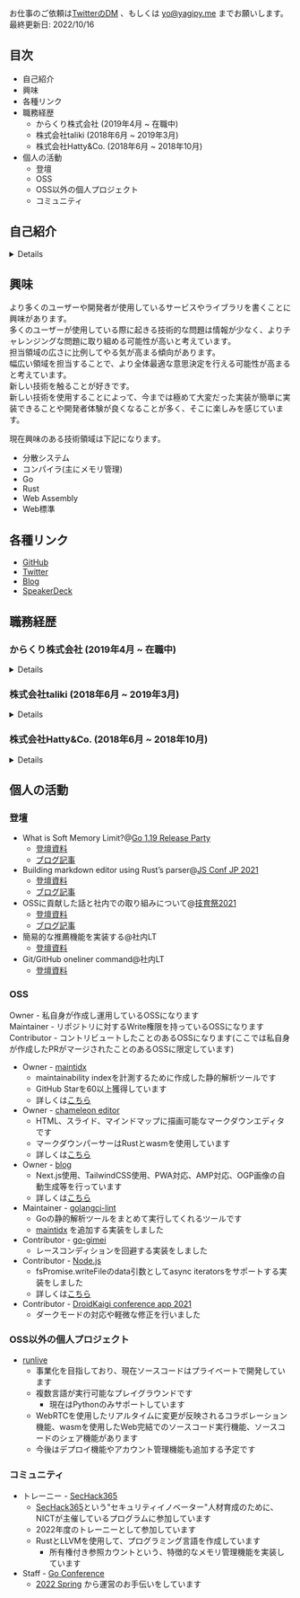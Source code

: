 お仕事のご依頼は[TwitterのDM](https://twitter.com/messages/compose?recipient_id=812979422554779648) 、もしくは yo@yagipy.me までお願いします。  
最終更新日: 2022/10/16

## 目次
- 自己紹介
- 興味
- 各種リンク
- 職務経歴
  - からくり株式会社 (2019年4月 ~ 在職中)
  - 株式会社taliki (2018年6月 ~ 2019年3月)
  - 株式会社Hatty&Co. (2018年6月 ~ 2018年10月)
- 個人の活動
  - 登壇
  - OSS
  - OSS以外の個人プロジェクト
  - コミュニティ

## 自己紹介

<details>

八木橋拓之(Hiroyuki YAGIHASHI)です。  
バックエンドエンジニアとして、主にGo/Node.jsを使用したAPIサーバーやライブラリの開発、AWSを用いたインフラ構築を得意としています。  
Reactを使用したWebクライアントの開発、Go/Node.jsの他にRailsを用いたAPIサーバー開発、Androidアプリ開発も実務経験があります。  
直近の業務内容は、見積作成、設計、ベースコードの作成、会社単位で導入事例のない技術の検証と実装を行いつつ、他メンバーのサポートをするというのがメインになります。  
サポートは主にレビューやペアプロ等を通して、設計意図の共有やメンバーが設計に沿った実装を行えるようにしています。  
上記をWebフロントとバックエンド両方とも行っていましたが、2022/03くらいからWebフロントは全体のレビューをするのみになり、バックエンドを中心に行っています。

</details>

## 興味
より多くのユーザーや開発者が使用しているサービスやライブラリを書くことに興味があります。  
多くのユーザーが使用している際に起きる技術的な問題は情報が少なく、よりチャレンジングな問題に取り組める可能性が高いと考えています。  
担当領域の広さに比例してやる気が高まる傾向があります。  
幅広い領域を担当することで、より全体最適な意思決定を行える可能性が高まると考えています。  
新しい技術を触ることが好きです。  
新しい技術を使用することによって、今までは極めて大変だった実装が簡単に実装できることや開発者体験が良くなることが多く、そこに楽しみを感じています。

現在興味のある技術領域は下記になります。
- 分散システム
- コンパイラ(主にメモリ管理)
- Go
- Rust
- Web Assembly
- Web標準

## 各種リンク
- [GitHub](https://github.com/yagipy)
- [Twitter](https://twitter.com/yagipy_)
- [Blog](https://blog.yagipy.me)
- [SpeakerDeck](https://speakerdeck.com/yagipy)

## 職務経歴
### からくり株式会社 (2019年4月 ~ 在職中)

<details>

2019年4月に新卒入社。  
テックリード(Webフロントエンド/バックエンド)、教育グループリーダー、ソフトウェアエンジニアを担当しています。

#### テックリードとして (2021年4月 ~ 在職中)

<details>

Webフロントエンド/バックエンドに関する見積作成や設計、技術選定、レビュー(主に実装)、ドキュメンテーションを担当しています。

TODO: 更新する
- open apiやGraphQL、gRPCを使用したスキーマ駆動開発の導入
  - GraphQL(gqlgen, graphql-ruby, apollo-client)の導入
  - gRPCの導入(ruby, golangのサービス間通信、grpc-gatewayを使用したHTTP通信の提供)
- terraformを使用したIaCの導入(Ansibleは導入済)
- Next.jsの導入
- Recoilの導入
- ECS on Fargateを使用した本番環境のDocker化
  - 開発環境でのみ使用されていたDockerを本番環境に導入

</details>

#### 教育グループリーダーとして (2020年9月 ~ 在職中)
<details>

### 概要
教育グループでは、会社レベルでの教育に関する施策の立案や実行を担当しました。  
エンジニア評価制度に関しても作成しました。  
施策の立案や実行の過程で、"学習する組織"や"リファクタリング•ウェットウェア"、"成人発達理論による能力の成長"という本を読み、体系的な能力開発に関する知識を得ることができました。  
主に行った施策は下記になります。

- KGI/KPIの立案・作成・運用
- エンジニア評価制度(コンピテンシーマトリクス)の立案・作成・運用
- エンジニアメンターシップ制度の立案・作成・実施・運用
- 研修制度のプラッシュアップ
- テックリードによる塾形式の勉強会の立案・実施
- ライブラリ/設計比較検討会の立案・実施
</details>

#### ソフトウェアエンジニアとして (2019年4月 ~ 在職中)
<details>

プロジェクトは抜粋しています。  
各プロジェクトの項目は"プロジェクト概要と担当領域"、"役割"、"担当工程"、"使用技術"、"担当業務"で構成されていますが、
リードエンジニアを担当したプロジェクトのみ"利用技術や技術選定に関する思考と行動"を追加しています。  

詳細については下記ブログにまとめています。  
[2021年の詳細](https://blog.yagipy.me/2021-in-review)  
[2020年の詳細](https://blog.yagipy.me/2020-in-review)

### オンライン診療アプリ(2021/11~現在)

#### プロジェクト概要と担当領域
オンライン診療や医師とのチャットを行うことができるアプリです。
患者用のWebアプリと医療従事者用のWebアプリ、システム管理者用のWebアプリ、各Webアプリとネイティブアプリに提供するAPIサーバー、インフラ構築を担当しました。

#### 利用技術や技術選定に関する思考と行動
工事現場での無傷事故報告アプリで発生した問題の解決を試みました。
TODO: 更新する

#### 役割  
- Webフロントエンド/バックエンドのリードエンジニア
- Webフロントエンド/バックエンドのプロジェクトマネジメント(メンバー数最大6名)
  - スケジュール/進捗管理
  - 品質管理(レビュー、ペアプロ)
  - 業務委託面談

#### 担当工程
- 要件定義
- 設計
- 実装
- テスト

#### 使用技術
- Go
  - gqlgen
  - ent
- GMOPayment
- Twilio
- AWS
  - ECS on Fargate
  - Aurora(MySQL互換)
- React
  - vite
  - ChakraUI

#### 担当業務  
- お客さんとのMTG
  - 技術的な部分に関しての質問回答
- 工数見積
- 要件が技術的に可能かどうかの検証、外部APIとの連携フロー構築、DB設計、API設計、技術選定
- 外部APIとの連携フロー構築
- Twilioを使用したビデオ通話機能
- GMOPaymentを使用したサブスクリプション課金機能
- 詳細設計(DB設計、API設計、技術選定)
- gqlgen、entを使用したベースコードの構築
- 会社単位で導入事例のない技術の検証と実装
- GraphQL subscription、redis pubsub、goroutineを使用したリアルタイムチャット機能の検証、実装

### 工事現場での無傷事故報告アプリ(2021/06~現在)

#### プロジェクト概要と担当領域
工事現場で無傷事故(ヒヤリハット)が発生した際に報告を行うアプリ。
報告された内容を確認する管理者用のWeb画面、ネイティブアプリと管理者用Web画面に提供するAPI開発を担当。  

#### 利用技術や技術選定に関する思考
大きく3つのチャレンジを行いました。
- Goの導入
- gRPCを使用したスキーマ駆動開発の導入
- ECS on Fargateを使用した本番環境のDocker化

Goの導入から説明します。
今まで会社がメインで使用していたサーバーサイドの言語はRubyでしたが、この案件で初めてGoを導入しました。  
導入した理由としては、
ただ、社内でGoを書ける人が少なかったので、アプリケーションレイヤをマイクロサービス化し部分的かつ段階的にGoを導入しました。  
具体的にはゲートウェイサーバーはGo、他のサーバーは書けるメンバーが多く社内に知見がたまっているという点でRubyを採用しました。

gRPCを使用したスキーマ駆動開発の導入について説明します。
APIのインターフェースはフロントエンドとバックエンドの間で共通の認識を持つ必要があります。
今までのプロジェクトではAPIのインターフェースはドキュメントか口頭によって共有されていました。
しかし、下記のような問題が発生していました。
- ドキュメント
  - APIの数が多くなると管理が難しくなり、実装とドキュメントの内容が乖離してしまう
  - 人によって書き方にばらつきがあり、認識を合わせるのに時間がかかる
- 口頭
  - 共有された内容を後から参照できない

上記の問題を解決するために、gRPCを使用したスキーマ駆動開発を導入しました。
grpc-gatewayを使用して各クライアント(Webフロント、iOS、Android)にはREST APIも提供する形を取りました。  
このことによってgRPCを導入した影響を最小限にしつつ、スキーマファーストな開発を導入することに成功しました。

ECS on Fargateを使用した本番環境のDocker化について説明します。
今まではAWS EC2にAnsibleでプロビジョニングする形でしたが、サーバーレスかつコンテナ化を実現したいという理由で、ECS on Fargate上に構築しました。
サーバーレスかつコンテナ化することで、インフラ管理コストの大幅な軽減、AutoScalingの容易化及び高速化を実現できました。

#### 役割
- Webフロントエンド、バックエンドのリードエンジニア
- Webフロントエンド、バックエンドのプロジェクトマネジメント(メンバー数最大5名)
  - スケジュール、進捗管理
  - 品質管理(レビュー、ペアプロ)

#### 担当工程
- 要件定義
- 設計
- 実装
- テスト

#### 技術  
- gRPC
  - grpc-gateway
- Go
- Ruby
  - guard
- ECS on Fargate
- GitHub Actions
- Next.js(React)
  - Recoil
  - TailwindCSS

#### 担当業務
- 詳細設計(DB設計、API設計、技術選定)
- grpc-gatewayを使用したgatewayサーバーの構築
- Rubyを使用したgRPCサーバーの構築
- Next.jsを使用した Web クライアントの構築
- ECS on Fargateでのインフラ構築
- GitHub Actionsを使用した自動デプロイフローの構築
- guardを使用したRubyサーバーのオートリロード

### 認証認可基盤システム(2020/10~現在)

#### プロジェクト概要と担当領域
社員が使うアプリの認証が各アプリのサーバーで実装しており、情報が散在していた。
その情報を集約することを目的に認証認可基盤を作成。
Web管理画面とAPI開発を担当。

#### 利用技術や技術選定に関する思考
インフラ構成や言語については、お客さんの方から要望があったため、要望に答える形で実装しました。
APIはAPI Gateway + Lambdaの構成になっています。
DBはRDSを使用しています。(コネクション管理はRDS Proxyを使用しています。)
管理画面は"アクセスをプライベートネットワークに閉じたい"という要件があったため、会社でよく使っていたS3の静的Webサイトホスティングを使用して、プライベートIPのみを設定できないか調査を行いました。
上記を調査しているタイミングでAWS PrivateLink for Amazon S3の一般提供が開始され、これで可能になると考えていたのですが、静的WebサイトホスティングはPrivateLinkに対応していないことがわかりました。
最終的にはEC2でホスティング(Nginxを使用しています)を行いました。

最初はお客さんの方でもAWS Web コンソールでインフラを変更する可能性があるということだったので、API全体の管理ライブラリは導入せず、デプロイや環境変数の切り替えはシェルスクリプトを独自に組んで使用していました。  
Serverless FrameworkやAWS SAMはインフラの設定に意図しない変更が出てしまうことを懸念して導入を見送っていました。  
ですが、取引会社さんの方で変更する部分が大体分かってきたというのもあり、取引会社さんと交渉し、大きな機能追加開発が入るタイミングでServerless Frameworkを導入しました。  
導入によって基盤全体の見通しが良くなっただけではなく、属人化の排除、インフラ設定の共通化、テスト環境と開発環境での実行が容易に出来るようになりました。
なお、上記のタイミングでJavaScriptからTypeScriptへの移行も行い、より安全に開発を行えるようになりました。

Webアプリは新しくRecoilを導入しました。

#### 役割
- Webフロントエンド、バックエンドのリードエンジニア
- Webフロントエンド、バックエンドのプロジェクトマネジメント(メンバー数最大2名)
  - スケジュール、進捗管理
  - 品質管理(レビュー、ペアプロ)

#### 担当工程
- 要件定義
- 設計
- 実装
- テスト

#### 使用技術
- Serverless Framework
- Node.js(JavaScript、TypeScript)
  - prisma
  - ldapjs
  - bcryptjs
  - samba-client
- AWS
  - Lambda
  - API Gateway
  - EC2(踏み台サーバー、管理画面のホスティングサーバーとして使用)
  - RDS
  - RDS Proxy
- Nginx
- React
  - Next.js
  - Recoil
  - TailwindCSS

#### 担当業務
- 技術選定
- ベースコードの作成
- バッチ処理の実装 
- Recoil

### 宿泊者管理サービス(2020/6 ~ 2020/9)

#### プロジェクト概要と担当領域
宿泊者の入退室を管理したり、管理者とチャットやビデオ通話を行うことが出来るアプリ。
管理者が使用するWebアプリとAPIサーバーを担当。

#### 利用技術や技術選定に関する思考
大きく3つのチャレンジを行いました。
- GraphQLの導入
- Next.jsの導入
- Terraformを使用したIaCの導入

GraphQLの導入ですが、大手ハウスメーカー顧客管理サービスで発生していた課題を解決することを試みました。
主に問題となっていたのは下記の3つです。
- 画面の表示要素を変えるたびに、API側のコードを修正する必要がある
- 1画面で複数のAPIを叩いており、画面描画に遅れが出ていた/フロント側で取得した値を管理しづらい
- APIが様々な画面で叩かれているため、どのレスポンスの値がどこで使われているか把握しづらく、レスポンスの値を削除しにくい

解決策として、下記の2つを候補として考えました。
- RESTにextendsやfieldsというリクエストパラメータを追加し、レスポンスをリクエストパラメータに応じて変更するようにする
- GraphQLを使用する

どちらでも解決可能でしたが、下記3つの理由によりGraphQLを採用しました。
- アプリのサイズが他アプリより大きくなく、挑戦的な技術選定が可能であるため
- 今後社内でGraphQLを導入する可能性を考え、小規模なアプリでGraphQLを使用することで、影響範囲を最小限にしつつ、社内にGraphQLの知見をためることができる
- コアロジックを分離しておけば低コストでRESTへの切り替えが可能であると判断したため

その結果、問題が解決されただけではなく、今後の開発においてもGraphQLという選択肢を取ることが以前より容易になり、会社全体としても問題解決の幅が広がったと考えています。

#### 役割
- Webフロントエンドのリードエンジニア
- バックエンドのリードエンジニア

#### 担当工程
- 要件定義
- 設計
- 実装
- テスト

#### 使用技術
- Ruby on Rails
  - graphql-ruby
- React
  - Next.js
- terraform

#### 担当業務
- graphql-rubyを使用したGraphQLサーバーのベースコード作成
- Next.jsを使用したWebアプリのベースコード作成
- terraformを使用したインフラ構築

### 大手ハウスメーカー顧客管理サービス(2020/2 ~ 2020/6)

#### プロジェクト概要と担当領域
ハウスメーカーと住宅を購入した顧客がコミュニケーションを取るアプリ。
顧客が使用するWebアプリと大手ハウスメーカーが使用するWebアプリ、それぞれのWeb画面に提供するAPIの開発を担当。

#### 役割   
- Webフロントエンドエンジニア
- バックエンドエンジニア

#### 担当工程
- 要件定義
- 設計
- 実装
- テスト

#### 使用技術  
- Ruby on Rails
- React
  - react-pdf
  - react-table

#### 担当業務  
- 複数画面のAPI繋ぎ込み(Webフロント)
- react-pdfを使用したWebフロントでのPDF生成(Webフロント)
- 複数ファイルのアップロード機能(Webフロント/バックエンド)
- react-tableを使用した週次カレンダー機能の作成(Webフロント/バックエンド)  
- 各区分ごとにソートを行う処理(バックエンド)
- パフォーマンスの最適化(バックエンド)

### 大手メガネメーカー店舗向けサービス(2019/6 ~ 2020/9)

#### プロジェクト概要と担当領域
メガネの販促アプリ。購入後は保険証をアプリで管理することが出来る。
実際にメガネを購入するユーザーが使用するAndroidアプリと、ネイティブアプリに提供するAPIサーバーを作成。

#### 役割
- バックエンドエンジニア
- Androidエンジニア

#### 担当工程
- 設計
- 実装
- テスト

#### 使用技術
- Ruby
  - Ruby on Rails
- Java(Android)

#### 担当業務
- バックエンド
  - 友達招待機能
  - Railsアップグレード(4.2->5.2)
  - GMOPaymentを使用した決済機能のベース実装
- Android
  - 楽天Pay、LINEPayの決済機能
  - クレジットカードのカメラ読み取り機能

</details>

</details>

### 株式会社taliki (2018年6月 ~ 2019年3月)
<details>

インターンとして参画、インフラエンジニアを担当しました。

#### プロジェクト概要と担当領域
SNS上で応援を集められるサービス"[ちあちあ](https://prtimes.jp/main/html/rd/p/000000003.000036295.html)"のインフラ構築を担当しました。

#### 役割
- インフラエンジニア

#### 使用技術
- AWS
  - EC2
  - ELB
  - Route53
- Nginx
- PostgreSQL

#### 担当工程
- 実装(インフラ構築)

#### 担当業務
- EC2上にDjango実行環境の構築
  - DB: PostgreSQL
  - Webサーバー: Nginx
- お名前.comからRoute53へのドメイン移管
- お名前.comからRoute53へDNSを変更

</details>

### 株式会社Hatty&Co. (2018年6月 ~ 2018年10月)
<details>

1人目のエンジニアとして参画、CTOを担当しました。  

#### プロジェクト概要と担当領域
大学のサークルを経由してチャットできるマッチングアプリ、"Camel"の構築を担当しました。  
資金調達や開発が難航したため、リリースには至りませんでした。

#### 役割
- エンジニア
- CTO

#### 使用技術
- Ruby on Rails
- AWS
  - EC2
  - ELB
  - Route53
  - RDS
- Nginx
- MySQL

#### 担当工程
- 要件定義
- 設計
- 実装
- テスト

#### 担当業務
- 機能一覧の作成
- API設計
- DB設計
- ユーザー、グループ、チャットルームのCRUD等、主要な機能を実装

</details>

## 個人の活動
### 登壇
- What is Soft Memory Limit?@[Go 1.19 Release Party](https://gocon.connpass.com/event/253355)
  - [登壇資料](https://speakerdeck.com/yagipy/what-is-soft-memory-limit)
  - [ブログ記事](https://blog.yagipy.me/go119party)
- Building markdown editor using Rust’s parser@[JS Conf JP 2021](https://jsconf.jp/2021)
  - [登壇資料](https://speakerdeck.com/yagipy/building-markdown-editor-using-rusts-parser)
  - [ブログ記事](https://blog.yagipy.me/jsconfjp-2021)
- OSSに貢献した話と社内での取り組みについて@[技育祭2021](https://talent.supporterz.jp/geeksai/2021)
  - [登壇資料](https://speakerdeck.com/yagipy/ossnigong-xian-sitahua-toshe-nei-tefalsequ-rizu-minituite)
  - [ブログ記事](https://blog.yagipy.me/geeksai-lt)
- 簡易的な推薦機能を実装する@社内LT
  - [登壇資料](https://speakerdeck.com/yagipy/jian-yi-de-natui-jian-ji-neng-woshi-zhuang-suru)
- Git/GitHub oneliner command@社内LT
  - [登壇資料](https://speakerdeck.com/yagipy/github-oneliner-command)

### OSS
Owner - 私自身が作成し運用しているOSSになります  
Maintainer - リポジトリに対するWrite権限を持っているOSSになります  
Contributor - コントリビュートしたことのあるOSSになります(ここでは私自身が作成したPRがマージされたことのあるOSSに限定しています)

- Owner - [maintidx](https://github.com/yagipy/maintidx)
  - maintainability indexを計測するために作成した静的解析ツールです 
  - GitHub Starを60以上獲得しています
  - 詳しくは[こちら](https://blog.yagipy.me/analyze-maintainability-index)
- Owner - [chameleon editor](https://cameleon-editor.netlify.app/)
  - HTML、スライド、マインドマップに描画可能なマークダウンエディタです 
  - マークダウンパーサーはRustとwasmを使用しています
  - 詳しくは[こちら](https://blog.yagipy.me/md-editor-with-rust-parser-on-the-web)
- Owner - [blog](https://blog.yagipy.me/)
  - Next.js使用、TailwindCSS使用、PWA対応、AMP対応、OGP画像の自動生成等を行っています
  - 詳しくは[こちら](https://blog.yagipy.me/build-blog)
- Maintainer - [golangci-lint](https://github.com/golangci/golangci-lint)
  - Goの静的解析ツールをまとめて実行してくれるツールです
  - [maintidx](https://github.com/yagipy/maintidx) を追加する実装をしました
- Contributor - [go-gimei](https://github.com/mattn/go-gimei)
  - レースコンディションを回避する実装をしました
- Contributor - [Node.js](https://github.com/nodejs/node)
  - fsPromise.writeFileのdata引数としてasync iteratorsをサポートする実装をしました
  - 詳しくは[こちら](https://blog.yagipy.me/nodejs-writefile-support-async-iterators)
- Contributor - [DroidKaigi conference app 2021](https://github.com/DroidKaigi/conference-app-2021)
  - ダークモードの対応や軽微な修正を行いました

### OSS以外の個人プロジェクト
- [runlive](https://runlive.netlify.app/)
  - 事業化を目指しており、現在ソースコードはプライベートで開発しています 
  - 複数言語が実行可能なプレイグラウンドです
    - 現在はPythonのみサポートしています
  - WebRTCを使用したリアルタイムに変更が反映されるコラボレーション機能、wasmを使用したWeb完結でのソースコード実行機能、ソースコードのシェア機能があります 
  - 今後はデプロイ機能やアカウント管理機能も追加する予定です

### コミュニティ
- トレーニー - [SecHack365](https://sechack365.nict.go.jp)
  - [SecHack365](https://sechack365.nict.go.jp)という"セキュリティイノベーター"人材育成のために、NICTが主催しているプログラムに参加しています
  - 2022年度のトレーニーとして参加しています
  - RustとLLVMを使用して、プログラミング言語を作成しています
    - 所有権付き参照カウントという、特徴的なメモリ管理機能を実装しています
- Staff - [Go Conference](https://gocon.jp)
  - [2022 Spring](https://gocon.jp/2022spring/) から運営のお手伝いをしています
